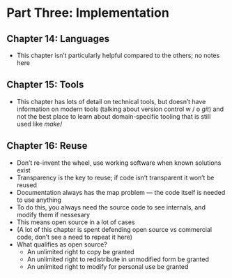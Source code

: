 # Part Three: Implementation
## Chapter 14: Languages
* This chapter isn’t particularly helpful compared to the others; no notes here

## Chapter 15: Tools
* This chapter has lots of detail on technical tools, but doesn’t have information on modern tools (talking about version control w / o _git_)  and not the best place to learn about domain-specific tooling that is still used like _make_/

## Chapter 16: Reuse
* Don’t re-invent the wheel, use working software when known solutions exist
* Transparency is the key to reuse; if code isn’t transparent it won’t be reused
* Documentation always has the map problem — the code itself is needed to use anything
* To do this, you always need the source code to see internals, and modify them if nessesary
* This means open source in a lot of cases
* (A lot of this chapter is spent defending open source vs commercial code, don’t see a need to repeat it here)
* What qualifies as open source?
	* An unlimited right to copy be granted
	* An unlimited right to redistribute in unmodified form be granted
	* An unlimited right to modify for personal use be granted
